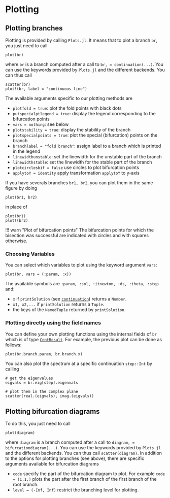 # Plotting

## Plotting branches

Plotting is provided by calling `Plots.jl`. It means that to plot a branch `br`, you just need to call

```
plot(br)
```

where `br` is a branch computed after a call to `br, = continuation(...)`. You can use the keywords provided by `Plots.jl` and the different backends. You can thus call

```
scatter(br)
plot!(br, label = "continuous line")
```

The available arguments specific to our plotting methods are

- `plotfold = true`: plot the fold points with black dots
- `putspecialptlegend = true`: display the legend corresponding to the bifurcation points
- `vars = nothing`: see below
- `plotstability = true`: display the stability of the branch
- `plotspecialpoints = true`: plot the special (bifurcation) points on the branch
- `branchlabel = "fold branch"`: assign label to a branch which is printed in the legend
- `linewidthunstable`: set the linewidth for the unstable part of the branch
- `linewidthstable`: set the linewidth for the stable part of the branch
- `plotcirclesbif = false` use circles to plot bifurcation points
- `applytoY = identity` apply transformation `applytoY` to y-axis

If you have severals branches `br1, br2`, you can plot them in the same figure by doing

```
plot(br1, br2)
```

in place of

```
plot(br1)
plot!(br2)
```

!!! warn "Plot of bifurcation points"
    The bifurcation points for which the bisection was successful are indicated with circles and with squares otherwise.

### Choosing Variables

You can select which variables to plot using the keyword argument `vars`:

```
plot(br, vars = (:param, :x))
```
The available symbols are `:param, :sol, :itnewton, :ds, :theta, :step` and:

- `x` if `printSolution` (see [`continuation`](@ref)) returns a `Number`.
- `x1, x2,...` if `printSolution` returns a `Tuple`.
- the keys of the `NamedTuple` returned by `printSolution`.

### Plotting directly using the field names

You can define your own plotting functions using the internal fields of `br` which is of type [`ContResult`](@ref). For example, the previous plot can be done as follows:

```
plot(br.branch.param, br.branch.x)
```

You can also plot the spectrum at a specific continuation `step::Int` by calling

```
# get the eigenvalues
eigvals = br.eig[step].eigenvals

# plot them in the complex plane
scatter(real.(eigvals), imag.(eigvals))
```

## Plotting bifurcation diagrams

To do this, you just need to call

```
plot(diagram)
```

where `diagram` is a branch computed after a call to `diagram, = bifurcationdiagram(...)`. You can use the keywords provided by `Plots.jl` and the different backends. You can thus call `scatter(diagram)`. In addition to the options for plotting branches (see above), there are specific arguments available for bifurcation diagrams

- `code` specify the part of the bifurcation diagram to plot. For example `code = (1,1,)` plots the part after the first branch of the first branch of the root branch.
- `level = (-Inf, Inf)` restrict the branching level for plotting.
